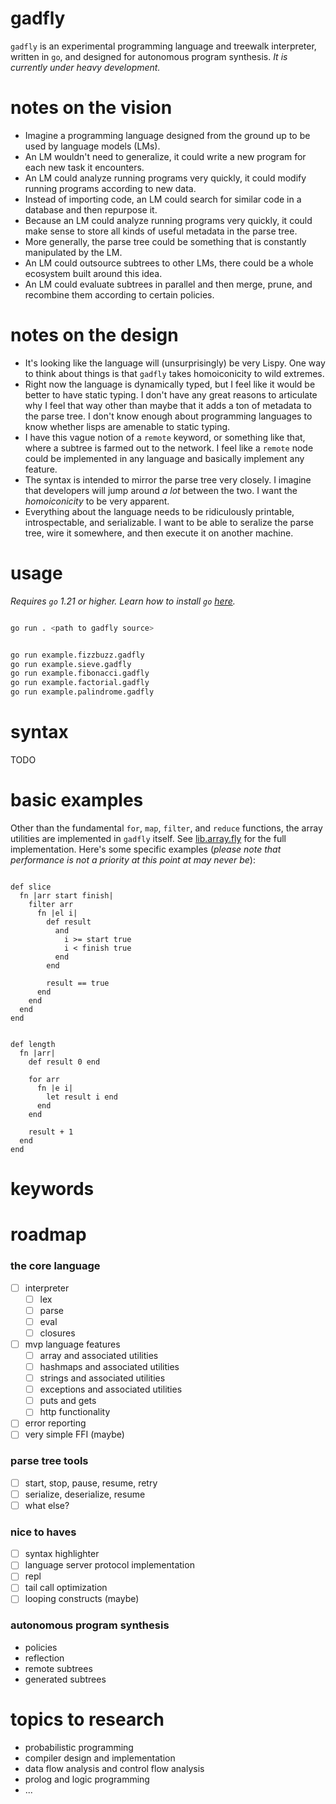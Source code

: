 # gadfly

`gadfly` is an experimental programming language and treewalk interpreter,
written in `go`, and designed for autonomous program synthesis. _It is currently
under heavy development._

# notes on the vision

- Imagine a programming language designed from the ground up to be used by
  language models (LMs).
- An LM wouldn't need to generalize, it could write a new program for each new
  task it encounters.
- An LM could analyze running programs very quickly, it could modify
  running programs according to new data.
- Instead of importing code, an LM could search for similar code in a database
  and then repurpose it.
- Because an LM could analyze running programs very quickly, it could make
  sense to store all kinds of useful metadata in the parse tree.
- More generally, the parse tree could be something that is constantly
  manipulated by the LM.
- An LM could outsource subtrees to other LMs, there could be a whole ecosystem
  built around this idea.
- An LM could evaluate subtrees in parallel and then merge, prune, and recombine
  them according to certain policies.

# notes on the design

- It's looking like the language will (unsurprisingly) be very Lispy. One way to
  think about things is that `gadfly` takes homoiconicity to wild extremes.
- Right now the language is dynamically typed, but I feel like it would be
  better to have static typing. I don't have any great reasons to articulate
  why I feel that way other than maybe that it adds a ton of metadata to the
  parse tree. I don't know enough about programming languages to know whether
  lisps are amenable to static typing.
- I have this vague notion of a `remote` keyword, or something like that, where
  a subtree is farmed out to the network. I feel like a `remote` node could be
  implemented in any language and basically implement any feature.
- The syntax is intended to mirror the parse tree very closely. I imagine that
  developers will jump around _a lot_ between the two. I want the
  _homoiconicity_ to be very apparent.
- Everything about the language needs to be ridiculously printable,
  introspectable, and serializable. I want to be able to seralize the parse
  tree, wire it somewhere, and then execute it on another machine.

# usage

_Requires `go` 1.21 or higher. Learn how to install `go` [here](https://go.dev/doc/install)._

```bash

go run . <path to gadfly source>

```

```bash

go run example.fizzbuzz.gadfly
go run example.sieve.gadfly
go run example.fibonacci.gadfly
go run example.factorial.gadfly
go run example.palindrome.gadfly

```

# syntax

TODO

# basic examples

Other than the fundamental `for`, `map`, `filter`, and `reduce` functions, the
array utilities are implemented in `gadfly` itself. See
[lib.array.fly](lib.array.fly) for the full implementation. Here's some specific
examples (_please note that performance is not a priority at this point at may
never be_):

```text

def slice
  fn |arr start finish|
    filter arr 
      fn |el i|
        def result
          and
            i >= start true
            i < finish true
          end
        end

        result == true
      end
    end
  end
end

```

```text

def length
  fn |arr|
    def result 0 end

    for arr
      fn |e i|
        let result i end
      end
    end

    result + 1
  end
end

```

# keywords

# roadmap

### the core language

- [ ] interpreter
  - [ ] lex
  - [ ] parse
  - [ ] eval
  - [ ] closures
- [ ] mvp language features
  - [ ] array and associated utilities
  - [ ] hashmaps and associated utilities
  - [ ] strings and associated utilities
  - [ ] exceptions and associated utilities
  - [ ] puts and gets
  - [ ] http functionality
- [ ] error reporting
- [ ] very simple FFI (maybe)

### parse tree tools

- [ ] start, stop, pause, resume, retry
- [ ] serialize, deserialize, resume
- [ ] what else?

### nice to haves

- [ ] syntax highlighter
- [ ] language server protocol implementation
- [ ] repl
- [ ] tail call optimization
- [ ] looping constructs (maybe)

### autonomous program synthesis

- policies
- reflection
- remote subtrees
- generated subtrees

# topics to research

- probabilistic programming
- compiler design and implementation
- data flow analysis and control flow analysis
- prolog and logic programming
- ...





